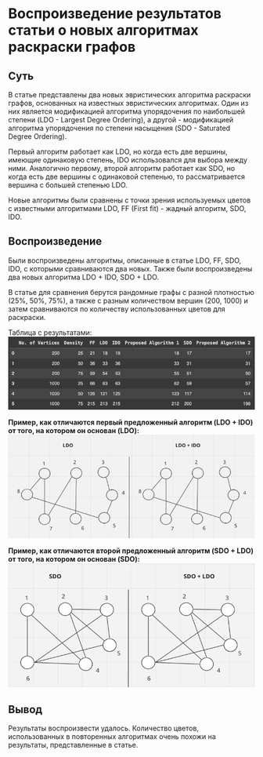 # Воспроизведение результатов статьи о новых алгоритмах раскраски графов

## Суть

В статье представлены два новых эвристических алгоритма раскраски графов, основанных на известных эвристических алгоритмах.
Один из них является модификацией алгоритма упорядочения по наибольшей степени (LDO - Largest Degree Ordering), а
другой - модификацией алгоритма упорядочения по степени насыщения (SDO - Saturated Degree Ordering). 

Первый алгоритм работает как LDO, но когда есть две вершины, имеющие одинаковую степень, IDO использовался для выбора между ними.
Аналогично первому, второй алгоритм работает как SDO, но когда есть две вершины с одинаковой степенью, то рассматривается вершина с большей степенью LDO.

Новые алгоритмы были сравнены с точки зрения используемых цветов с известными алгоритмами LDO, FF (First fit) - жадный алгоритм, SDO, IDO.

## Воспроизведение

Были воспроизведены алгоритмы, описанные в статье LDO, FF, SDO, IDO, с которыми сравниваются два новых. 
Также были воспроизведены два новых алгоритма LDO + IDO, SDO + LDO.

В статье для сравнения берутся рандомные графы с разной плотностью (25%, 50%, 75%), а также с разным количеством вершин (200, 1000) 
и затем сравниваются по количеству использованных цветов для раскраски.

Таблица с результатами: 
![results](results-and-examples/results.png)

**Пример, как отличаются первый предложенный алгоритм (LDO + IDO) от того, на котором он основан (LDO):**
![ldo_vs_first_proposed](results-and-examples/ldo_vs_first_proposed.gif)

**Пример, как отличаются второй предложенный алгоритм (SDO + LDO) от того, на котором он основан (SDO):**
![sdo_vs_second_proposed](results-and-examples/sdo_vs_second_proposed.gif)

## Вывод
Результаты воспроизвести удалось.
Количество цветов, использованных в повторенных алгоритмах очень похожи на результаты, представленные в статье.

